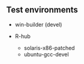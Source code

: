 ## Test environments

* win-builder (devel)

* R-hub
    * solaris-x86-patched
    * ubuntu-gcc-devel
